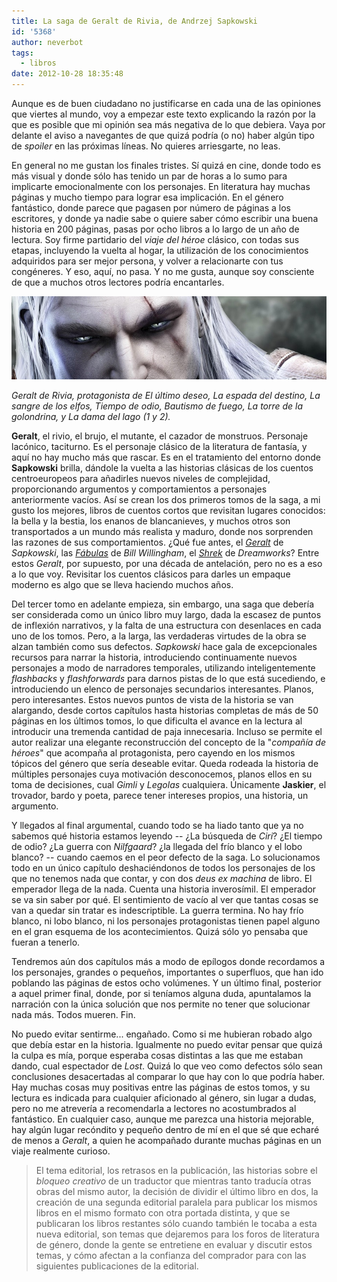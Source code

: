```yaml
---
title: La saga de Geralt de Rivia, de Andrzej Sapkowski
id: '5368'
author: neverbot
tags:
  - libros
date: 2012-10-28 18:35:48
---
```


Aunque es de buen ciudadano no justificarse en cada una de las opiniones que viertes al mundo, voy a empezar este texto explicando la razón por la que es posible que mi opinión sea más negativa de lo que debiera. Vaya por delante el aviso a navegantes de que quizá podría (o no) haber algún tipo de _spoiler_ en las próximas líneas. No quieres arriesgarte, no leas.

En general no me gustan los finales tristes. Sí quizá en cine, donde todo es más visual y donde sólo has tenido un par de horas a lo sumo para implicarte emocionalmente con los personajes. En literatura hay muchas páginas y mucho tiempo para lograr esa implicación. En el género fantástico, donde parece que pagasen por número de páginas a los escritores, y donde ya nadie sabe o quiere saber cómo escribir una buena historia en 200 páginas, pasas por ocho libros a lo largo de un año de lectura. Soy firme partidario del _viaje del héroe_ clásico, con todas sus etapas, incluyendo la vuelta al hogar, la utilización de los conocimientos adquiridos para ser mejor persona, y volver a relacionarte con tus congéneres. Y eso, aquí, no pasa. Y no me gusta, aunque soy consciente de que a muchos otros lectores podría encantarles.

[![](./la-saga-de-geralt-de-rivia-de-andrzej-sapkowski/geralt_de_rivia1.jpg "Geralt de Rivia, de Andrzej Sapkowski")](./la-saga-de-geralt-de-rivia-de-andrzej-sapkowski/geralt_de_rivia1.jpg)

_Geralt de Rivia, protagonista de El último deseo, La espada del destino, La sangre de los elfos, Tiempo de odio, Bautismo de fuego, La torre de la golondrina, y La dama del lago (1 y 2)._

**Geralt**, el rivio, el brujo, el mutante, el cazador de monstruos. Personaje lacónico, taciturno. Es el personaje clásico de la literatura de fantasía, y aquí no hay mucho más que rascar. Es en el tratamiento del entorno donde **Sapkowski** brilla, dándole la vuelta a las historias clásicas de los cuentos centroeuropeos para añadirles nuevos niveles de complejidad, proporcionando argumentos y comportamientos a personajes anteriormente vacíos. Así se crean los dos primeros tomos de la saga, a mi gusto los mejores, libros de cuentos cortos que revisitan lugares conocidos: la bella y la bestia, los enanos de blancanieves, y muchos otros son transportados a un mundo más realista y maduro, donde nos sorprenden las razones de sus comportamientos. ¿Qué fue antes, el _[Geralt](http://en.wikipedia.org/wiki/Geralt_of_Rivia)_ de _Sapkowski_, las _[Fábulas](http://en.wikipedia.org/wiki/Fables_(comics))_ de _Bill Willingham_, el _[Shrek](http://en.wikipedia.org/wiki/Shrek)_ de _Dreamworks_? Entre estos _Geralt_, por supuesto, por una década de antelación, pero no es a eso a lo que voy. Revisitar los cuentos clásicos para darles un empaque moderno es algo que se lleva haciendo muchos años.

Del tercer tomo en adelante empieza, sin embargo, una saga que debería ser considerada como un único libro muy largo, dada la escasez de puntos de inflexión narrativos, y la falta de una estructura con desenlaces en cada uno de los tomos. Pero, a la larga, las verdaderas virtudes de la obra se alzan también como sus defectos. _Sapkowski_ hace gala de excepcionales recursos para narrar la historia, introduciendo continuamente nuevos personajes a modo de narradores temporales, utilizando inteligentemente _flashbacks_ y _flashforwards_ para darnos pistas de lo que está sucediendo, e introduciendo un elenco de personajes secundarios interesantes. Planos, pero interesantes. Estos nuevos puntos de vista de la historia se van alargando, desde cortos capítulos hasta historias completas de más de 50 páginas en los últimos tomos, lo que dificulta el avance en la lectura al introducir una tremenda cantidad de paja innecesaria. Incluso se permite el autor realizar una elegante reconstrucción del concepto de la "_compañía de héroes_" que acompaña al protagonista, pero cayendo en los mismos tópicos del género que sería deseable evitar. Queda rodeada la historia de múltiples personajes cuya motivación desconocemos, planos ellos en su toma de decisiones, cual _Gimli_ y _Legolas_ cualquiera. Únicamente **Jaskier**, el trovador, bardo y poeta, parece tener intereses propios, una historia, un argumento.

Y llegados al final argumental, cuando todo se ha liado tanto que ya no sabemos qué historia estamos leyendo -- ¿La búsqueda de _Ciri_? ¿El tiempo de odio? ¿La guerra con _Nilfgaard_? ¿la llegada del frío blanco y el lobo blanco? -- cuando caemos en el peor defecto de la saga. Lo solucionamos todo en un único capítulo deshaciéndonos de todos los personajes de los que no tenemos nada que contar, y con dos _deus ex machina_ de libro. El emperador llega de la nada. Cuenta una historia inverosímil. El emperador se va sin saber por qué. El sentimiento de vacío al ver que tantas cosas se van a quedar sin tratar es indescriptible. La guerra termina. No hay frío blanco, ni lobo blanco, ni los personajes protagonistas tienen papel alguno en el gran esquema de los acontecimientos. Quizá sólo yo pensaba que fueran a tenerlo.

Tendremos aún dos capítulos más a modo de epílogos donde recordamos a los personajes, grandes o pequeños, importantes o superfluos, que han ido poblando las páginas de estos ocho volúmenes. Y un último final, posterior a aquel primer final, donde, por si teníamos alguna duda, apuntalamos la narración con la única solución que nos permite no tener que solucionar nada más. Todos mueren. Fin.

No puedo evitar sentirme... engañado. Como si me hubieran robado algo que debía estar en la historia. Igualmente no puedo evitar pensar que quizá la culpa es mía, porque esperaba cosas distintas a las que me estaban dando, cual espectador de _Lost_. Quizá lo que veo como defectos sólo sean conclusiones desacertadas al comparar lo que hay con lo que podría haber. Hay muchas cosas muy positivas entre las páginas de estos tomos, y su lectura es indicada para cualquier aficionado al género, sin lugar a dudas, pero no me atrevería a recomendarla a lectores no acostumbrados al fantástico. En cualquier caso, aunque me parezca una historia mejorable, hay algún lugar recóndito y pequeño dentro de mí en el que sé que echaré de menos a _Geralt_, a quien he acompañado durante muchas páginas en un viaje realmente curioso.

> El tema editorial, los retrasos en la publicación, las historias sobre el _bloqueo creativo_ de un traductor que mientras tanto traducía otras obras del mismo autor, la decisión de dividir el último libro en dos, la creación de una segunda editorial paralela para publicar los mismos libros en el mismo formato con otra portada distinta, y que se publicaran los libros restantes sólo cuando también le tocaba a esta nueva editorial, son temas que dejaremos para los foros de literatura de género, donde la gente se entretiene en evaluar y discutir estos temas, y cómo afectan a la confianza del comprador para con las siguientes publicaciones de la editorial.